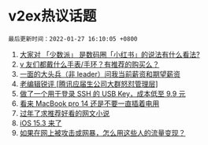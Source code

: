 # v2ex热议话题

`最后更新时间：2022-01-27 16:10:05 +0800`

1. [大家对 「少数派」 是数码圈「小红书」的说法有什么看法?](https://www.v2ex.com/t/830801)
1. [v 友们都戴什么手表/手环？有推荐的购买么？](https://www.v2ex.com/t/830787)
1. [一面的大头兵（非 leader）问我当前薪资和期望薪资](https://www.v2ex.com/t/830762)
1. [老编辑锐评 [腾讯应届生公司大群怒怼管理层]](https://www.v2ex.com/t/830794)
1. [做了一个用于登录 SSH 的 USB Key，成本低至 9.9 元](https://www.v2ex.com/t/830808)
1. [看来 MacBook pro 14 还是不要一直插着电用](https://www.v2ex.com/t/830773)
1. [过年了求推荐好看的网文小说](https://www.v2ex.com/t/830836)
1. [iOS 15.3 来了](https://www.v2ex.com/t/830839)
1. [如果在网上被攻击或网暴，怎么用这些人的流量变现？](https://www.v2ex.com/t/830868)

